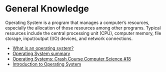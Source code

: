 # General Knowledge

Operating System is a program that manages a computer’s resources, especially the allocation of those resources among other programs. Typical resources include the central processing unit (CPU), computer memory, file storage, input/output (I/O) devices, and network connections.

- [What is an operating system?](https://edu.gcfglobal.org/en/computerbasics/understanding-operating-systems/1/)
- [Operating System summary](https://www.guru99.com/os-tutorial.html)
- [Operating Systems: Crash Course Computer Science #18](https://www.youtube.com/watch?v=26QPDBe-NB8&ab_channel=CrashCourse)
- [Introduction to Operating System](https://www.youtube.com/watch?v=vBURTt97EkA&list=PL9hkZBQk8d1zEGbY7ShWCZ2n1gtxqkRrS&index=1)
